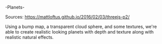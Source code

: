 -Planets-

Sources:
https://mattloftus.github.io/2016/02/03/threejs-p2/

Using a bump map, a transparent cloud sphere, and some textures,
we're able to create realistic looking planets with depth and
texture along with realistic natural effects.
